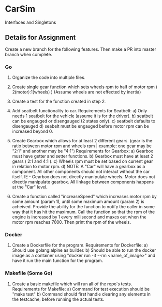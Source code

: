 # CarSim
Interfaces and Singletons

## Details for Assignment

Create a new branch for the following features.  Then make a PR into master branch when complete.

### Go

1) Organize the code into multiple files.
2) Create single gear function which sets wheels rpm to half of motor rpm ( 2(motor):1(wheels) )  (Assume wheels are not effected by inertia)
3) Create a test for the function created in step 2.

4) Add seatbelt functionality to car.
	Requirements for Seatbelt:
		a) Only needs 1 seatbelt for the vehicle (assume it is for the driver).
		b) seatbelt can be engauged or disengauged (2 states only).
		c) seatbelt defaults to disengauged
		d) seabelt must be engauged before motor rpm can be increased beyond 0.

5) Create Gearbox which allows for at least 2 different gears. (gear is the ratio between motor rpm and wheels rpm | example: one gear may be "2:1" and another may be "4:1")
	Requirements for Gearbox:
		a) Gearbox must have getter and setter functions.
		b) Gearbox must have at least 2 gears ( 2:1 and 4:1 ).
		c) Wheels rpm must be set based on current gear in relation to motor rpm.
		d) NOTE: A "Car" will have a gearbox as a component.  All other components should not interact without the car itself.
			IE - Gearbox does not directly manipulate wheels.  Motor does not directly manipulate gearbox.
   			All linkage between components happens at the "Car" level.

6) Create a function called "increaseSpeed" which increases motor rpm by some amount (param 1), until some maximum amount (param 2) is acheived.  Provide the ability for the function to notify the caller in some way that it has hit the maximum.  Call the function so that the rpm of the engine is increased by 1 every millisecond and maxes out when the motor rpm reaches 7000.  Then print the rpm of the wheels.


### Docker

1) Create a Dockerfile for the program.
   	Requirements for Dockerfile:
   		a) Should use golang:alpine as builder.
   		b) Should be able to run the docker image as a container using "docker run -it --rm <name_of_image>" and have it run the main function for the program.


### Makefile (Some Go)

1) Create a basic makefile which will run all of the repo's tests.
   	Requirements for Makefile:
   		a) Command for test execution should be "make test"
   		b) Command should first handle clearing any elements in the testcache, before running the actual tests.

